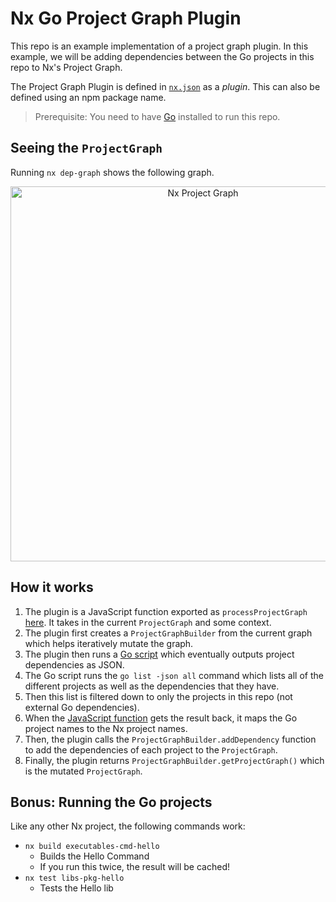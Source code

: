 # Nx Go Project Graph Plugin

This repo is an example implementation of a project graph plugin. In this example, we will be adding dependencies between the Go projects in this repo to Nx's Project Graph.

The Project Graph Plugin is defined in [`nx.json`](./nx.json) as a _plugin_.
This can also be defined using an npm package name.

> Prerequisite: You need to have [Go](https://golang.org/) installed to run this repo.

## Seeing the `ProjectGraph`

Running `nx dep-graph` shows the following graph.

<p style="text-align: center;"><img src="https://raw.githubusercontent.com/nrwl/nx-go-project-graph-plugin/master/docs/assets/project-graph.png" width="600" alt="Nx Project Graph"></p>

## How it works

1. The plugin is a JavaScript function exported as `processProjectGraph` [here](./tools/project-graph-plugins/go-project-graph.js). It takes in the current `ProjectGraph` and some context.
2. The plugin first creates a `ProjectGraphBuilder` from the current graph which helps iteratively mutate the graph.
3. The plugin then runs a [Go script](./tools/project-graph-plugins/get-package-metadata.go) which eventually outputs project dependencies as JSON.
4. The Go script runs the `go list -json all` command which lists all of the different projects as well as the dependencies that they have.
5. Then this list is filtered down to only the projects in this repo (not external Go dependencies).
6. When the [JavaScript function](./tools/project-graph-plugins/go-project-graph.js) gets the result back, it maps the Go project names to the Nx project names.
7. Then, the plugin calls the `ProjectGraphBuilder.addDependency` function to add the dependencies of each project to the `ProjectGraph`.
8. Finally, the plugin returns `ProjectGraphBuilder.getProjectGraph()` which is the mutated `ProjectGraph`.

## Bonus: Running the Go projects

Like any other Nx project, the following commands work:

- `nx build executables-cmd-hello`
  - Builds the Hello Command
  - If you run this twice, the result will be cached!
- `nx test libs-pkg-hello`
  - Tests the Hello lib

